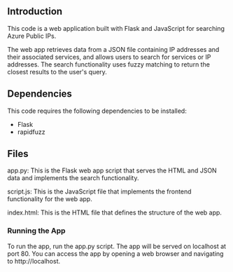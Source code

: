 ## Introduction
This code is a web application built with Flask and JavaScript for searching Azure Public IPs.

The web app retrieves data from a JSON file containing IP addresses and their associated services, and allows users to search for services or IP addresses.
The search functionality uses fuzzy matching to return the closest results to the user's query.

## Dependencies
This code requires the following dependencies to be installed:
- Flask
- rapidfuzz

## Files
app.py: This is the Flask web app script that serves the HTML and JSON data and implements the search functionality.

script.js: This is the JavaScript file that implements the frontend functionality for the web app.

index.html: This is the HTML file that defines the structure of the web app.

### Running the App
To run the app, run the app.py script. The app will be served on localhost at port 80.
You can access the app by opening a web browser and navigating to http://localhost.
